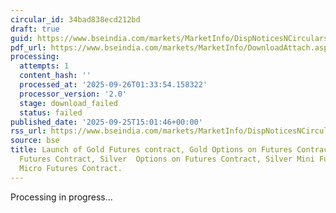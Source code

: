 ```yaml
---
circular_id: 34bad838ecd212bd
draft: true
guid: https://www.bseindia.com/markets/MarketInfo/DispNoticesNCirculars.aspx?Noticeid={A1E33F73-DBB9-44BE-9BDC-BE1B96724163}&noticeno=20250925-57&dt=09/25/2025&icount=57&totcount=65&flag=0
pdf_url: https://www.bseindia.com/markets/MarketInfo/DownloadAttach.aspx?id=20250925-57&attachedId=
processing:
  attempts: 1
  content_hash: ''
  processed_at: '2025-09-26T01:33:54.158322'
  processor_version: '2.0'
  stage: download_failed
  status: failed
published_date: '2025-09-25T15:01:46+00:00'
rss_url: https://www.bseindia.com/markets/MarketInfo/DispNoticesNCirculars.aspx?Noticeid={A1E33F73-DBB9-44BE-9BDC-BE1B96724163}&noticeno=20250925-57&dt=09/25/2025&icount=57&totcount=65&flag=0
source: bse
title: Launch of Gold Futures contract, Gold Options on Futures Contract, Gold Mini
  Futures Contract, Silver  Options on Futures Contract, Silver Mini Futures and Silver
  Micro Futures Contract.
---
```


Processing in progress...
